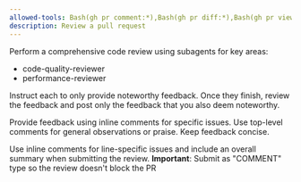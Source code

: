 ```yaml
---
allowed-tools: Bash(gh pr comment:*),Bash(gh pr diff:*),Bash(gh pr view:*)
description: Review a pull request
---
```


Perform a comprehensive code review using subagents for key areas:

- code-quality-reviewer
- performance-reviewer

Instruct each to only provide noteworthy feedback. Once they finish, review the feedback and post only the feedback that you also deem noteworthy.

Provide feedback using inline comments for specific issues.
Use top-level comments for general observations or praise.
Keep feedback concise.

Use inline comments for line-specific issues and include an overall summary when submitting the review. **Important**: Submit as "COMMENT" type so the review doesn't block the PR